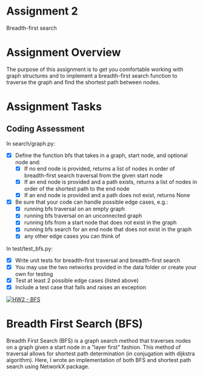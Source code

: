 # Assignment 2
Breadth-first search

# Assignment Overview
The purpose of this assignment is to get you comfortable working with graph structures and to implement a breadth-first search function to traverse the graph and find the shortest path between nodes.

# Assignment Tasks

## Coding Assessment
In search/graph.py:
* [X] Define the function bfs that takes in a graph, start node, and optional node and:
	* [X] If no end node is provided, returns a list of nodes in order of breadth-first search traversal from the given start node
	* [X] If an end node is provided and a path exists, returns a list of nodes in order of the shortest path to the end node
	* [X] If an end node is provided and a path does not exist, returns None
* [X] Be sure that your code can handle possible edge cases, e.g.:
	* [X] running bfs traversal on an empty graph
	* [X] running bfs traversal on an unconnected graph
	* [X] running bfs from a start node that does not exist in the graph
	* [X] running bfs search for an end node that does not exist in the graph
	* [X] any other edge cases you can think of 

In test/test_bfs.py:
* [X] Write unit tests for breadth-first traversal and breadth-first search 
* [X] You may use the two networks provided in the data folder or create your own for testing
* [X] Test at least 2 possible edge cases (listed above)
* [X] Include a test case that fails and raises an exception

[![HW2 - BFS](https://github.com/zackmawaldi/HW2-BFS/actions/workflows/test.yml/badge.svg)](https://github.com/zackmawaldi/HW2-BFS/actions/workflows/test.yml)

# Breadth First Search (BFS)

Breadth First Search (BFS) is a graph search method that traverses nodes on a graph given a start node in a "layer first" fashion. This method of traversal allows for shortest path determination (in conjugation with dijkstra algorithm). Here, I wrote an implementation of both BFS and shortest path search using NetworkX package.
